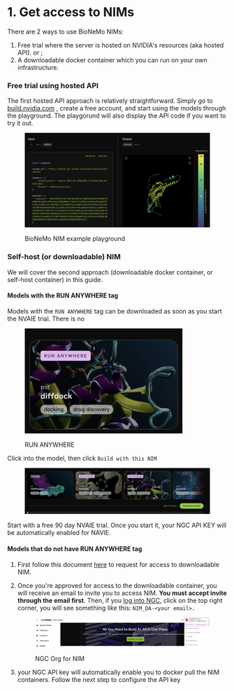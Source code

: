# 1. Get access to NIMs

There are 2 ways to use BioNeMo NIMs:&#x20;

1. Free trial where the server is hosted on NVIDIA's resources (aka hosted API). or ;
2. A downloadable docker container which you can run on your own infrastructure.

### Free trial using hosted API

The first hosted API approach is relatively straightforward. Simply go to [build.nvidia.com](https://build.nvidia.com/explore/discover) , create a free account, and start using the models through the playground. The playgorund will also display the API code if you want to try it out.&#x20;

<figure><img src="../.gitbook/assets/image.png" alt=""><figcaption><p>BioNeMo NIM example playground</p></figcaption></figure>

### Self-host (or downloadable) NIM

We will cover the second approach (downloadable docker container, or self-host container) in this guide.&#x20;

#### Models with the RUN ANYWHERE tag&#x20;

Models with the `RUN ANYWHERE` tag can be downloaded as soon as you start the NVAIE trial. There is no&#x20;

<figure><img src="../.gitbook/assets/image (1).png" alt="" width="361"><figcaption><p>RUN ANYWHERE</p></figcaption></figure>

Click into the model, then click `Build with this NIM`

<figure><img src="../.gitbook/assets/image (2).png" alt=""><figcaption></figcaption></figure>

Start with a free 90 day NVAIE trial. Once you start it, your NGC API KEY will be automatically enabled for NAVIE.&#x20;

#### Models that do not have RUN ANYWHERE tag

1. First follow this document [here](https://drive.google.com/file/d/1Fhz\_9ed9D0YLl0LZX8BdA022d7aShpz5/view?usp=sharing) to request for access to downloadable NIM.&#x20;
2.  Once you're approved for access to the downloadable container, you will receive an email to invite you to access NIM. **You must accept invite through the email first**. Then, if you [log into NGC](https://ngc.nvidia.com/signin), click on the top right corner, you will see something like this: `NIM_DA-<your email>.`&#x20;

    <figure><img src="../.gitbook/assets/NIM-NGC-org.png" alt=""><figcaption><p>NGC Org for NIM</p></figcaption></figure>
3. your NGC API key will automatically enable you to docker pull the NIM containers. Follow the next step to configure the API key
